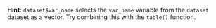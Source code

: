 **Hint**: `dataset$var_name` selects the `var_name` variable from the `dataset`
dataset as a vector. Try combining this with the `table()` function.
